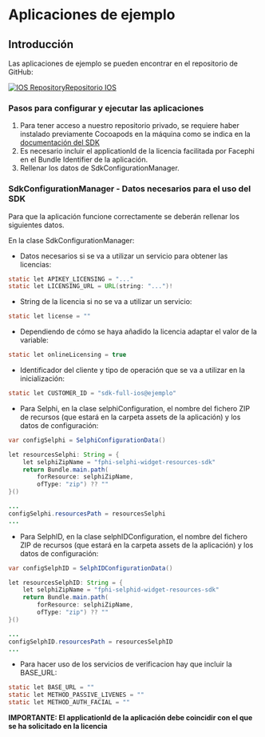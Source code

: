 # Aplicaciones de ejemplo

## Introducción

Las aplicaciones de ejemplo se pueden encontrar en el repositorio de GitHub:

[![IOS Repository](@site/static/img/github_50.png)](https://github.com/facephi/sdk-mobile-ios-samples)<a href="https://github.com/facephi/sdk-mobile-ios-samples" rel="nofollow">Repositorio IOS</a>


### Pasos para configurar y ejecutar las aplicaciones

1. Para tener acceso a nuestro repositorio privado, se requiere haber instalado previamente Cocoapods en la máquina como se indica en la <a
   href="Mobile_SDK#21-a%C3%B1adir-repositorio-privado" rel="nofollow">documentación del SDK</a>
2. Es necesario incluir el applicationId de la licencia facilitada por Facephi en el Bundle Identifier de la aplicación.
3. Rellenar los datos de SdkConfigurationManager.

### SdkConfigurationManager - Datos necesarios para el uso del SDK

Para que la aplicación funcione correctamente se deberán rellenar los siguientes datos.

En la clase SdkConfigurationManager:

- Datos necesarios si se va a utilizar un servicio para obtener las licencias:

```java
static let APIKEY_LICENSING = "..."
static let LICENSING_URL = URL(string: "...")!
```

- String de la licencia si no se va a utilizar un servicio:

```java
static let license = ""
```

- Dependiendo de cómo se haya añadido la licencia adaptar el valor de la variable:

```java
static let onlineLicensing = true
```

- Identificador del cliente y tipo de operación que se va a utilizar en la inicialización:

```java
static let CUSTOMER_ID = "sdk-full-ios@ejemplo"
```

- Para Selphi, en la clase selphiConfiguration, el nombre del fichero ZIP de recursos (que estará en la carpeta assets de la aplicación) y los datos de configuración:

```java
var configSelphi = SelphiConfigurationData()

let resourcesSelphi: String = {
    let selphiZipName = "fphi-selphi-widget-resources-sdk"
    return Bundle.main.path(
        forResource: selphiZipName,
        ofType: "zip") ?? ""
}()

...
configSelphi.resourcesPath = resourcesSelphi
...

```

- Para SelphID, en la clase selphIDConfiguration, el nombre del fichero ZIP de recursos (que estará en la carpeta assets de la aplicación) y los datos de configuración:

```java
var configSelphID = SelphIDConfigurationData()

let resourcesSelphID: String = {
    let selphiZipName = "fphi-selphid-widget-resources-sdk"
    return Bundle.main.path(
        forResource: selphiZipName,
        ofType: "zip") ?? ""
}()

...
configSelphID.resourcesPath = resourcesSelphID
...
```
- Para hacer uso de los servicios de verificacion hay que incluir la BASE_URL:

```java
static let BASE_URL = ""
static let METHOD_PASSIVE_LIVENES = ""
static let METHOD_AUTH_FACIAL = ""
```

**IMPORTANTE: El applicationId de la aplicación debe coincidir con el que se ha solicitado en la licencia**
